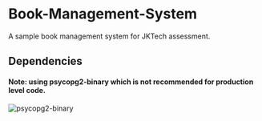 # Book-Management-System
A sample book management system for JKTech assessment.

## Dependencies
#### Note: using psycopg2-binary which is not recommended for production level code.
![psycopg2-binary](https://img.shields.io/badge/psycopg2_binary-2.9.9-red)